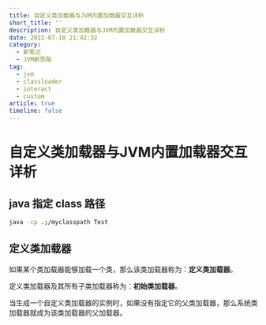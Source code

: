 ```yaml
---
title: 自定义类加载器与JVM内置加载器交互详析
short_title: ''
description: 自定义类加载器与JVM内置加载器交互详析
date: 2022-07-10 21:42:32
category:
  - 新笔记
  - JVM新思路
tag:
  - jvm
  - classloader
  - interact
  - custom
article: true
timeline: false
---
```

# 自定义类加载器与JVM内置加载器交互详析

## java 指定 class 路径

```bash
java -cp .;/myclasspath Test
```

## 定义类加载器

如果某个类加载器能够加载一个类，那么该类加载器称为：**定义类加载器**。

定义类加载器及其所有子类加载器称为：**初始类加载器**。

当生成一个自定义类加载器的实例时，如果没有指定它的父类加载器，那么系统类加载器就成为该类加载器的父加载器。